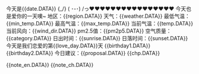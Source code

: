 今天是{{date.DATA}} 
{\_/}
( ･-･)
/っ❤❤❤❤❤❤❤❤❤❤❤❤❤❤❤❤
今天也是爱你的一天噢~
地区：{{region.DATA}} 
天气：{{weather.DATA}} 
最低气温：{{min_temp.DATA}} 
最高气温：{{max_temp.DATA}} 
当前气温：{{temp.DATA}} 
当前风向：{{wind_dir.DATA}} 
pm2.5值：{{pm2p5.DATA}} 
空气质量：{{category.DATA}} 
日出时间：{{sunrise.DATA}} 
日落时间：{{sunset.DATA}} 
今天是我们恋爱的第{{love_day.DATA}}天 
{{birthday1.DATA}} 
{{birthday2.DATA}} 
今日建议：{{proposal.DATA}}
{{chp.DATA}}

{{note_en.DATA}} 
{{note_ch.DATA}}